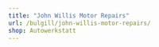 ```yaml
---
title: "John Willis Motor Repairs"
url: /bulgill/john-willis-motor-repairs/
shop: Autowerkstatt
---
```

